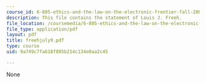 ```yaml
---
course_id: 6-805-ethics-and-the-law-on-the-electronic-frontier-fall-2005
description: This file contains the statement of Louis J. Freeh.
file_location: /coursemedia/6-805-ethics-and-the-law-on-the-electronic-frontier-fall-2005/9a749c7fa618f895b214c134e0aa2c45_freehjuly9.pdf
file_type: application/pdf
layout: pdf
title: freehjuly9.pdf
type: course
uid: 9a749c7fa618f895b214c134e0aa2c45

---
```

None